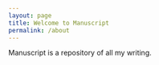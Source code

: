 ```yaml
---
layout: page
title: Welcome to Manuscript
permalink: /about
---
```


Manuscript is a repository of all my writing.